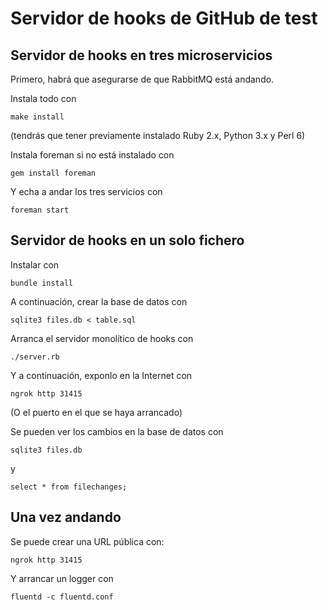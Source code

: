 # Servidor de hooks de GitHub de test



## Servidor de hooks en tres microservicios

Primero, habrá que asegurarse de que RabbitMQ está andando.

Instala todo con

    make install
    
(tendrás que tener previamente instalado Ruby 2.x, Python 3.x y Perl
6)

Instala foreman si no está instalado con 

    gem install foreman
    
Y echa a andar los tres servicios con

    foreman start
    

## Servidor de hooks en un solo fichero
Instalar con 

    bundle install
    
A continuación, crear la base de datos con

    sqlite3 files.db < table.sql
    
Arranca el servidor monolítico de hooks con

    ./server.rb

Y a continuación, exponlo en la Internet con

    ngrok http 31415
    
(O el puerto en el que se haya arrancado)

Se pueden ver los cambios en la base de datos con

    sqlite3 files.db
    
y

    select * from filechanges;
    
## Una vez andando

Se puede crear una URL pública con:

    ngrok http 31415
    
Y arrancar un logger con

    fluentd -c fluentd.conf
